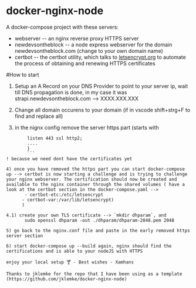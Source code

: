 # docker-nginx-node

A docker-compose project with these servers:
  * webserver -- an nginx reverse proxy HTTPS server
  * newdevsontheblock -- a node express webserver for the domain newdevsontheblock.com (change to your own domain name)
  * certbot -- the certbot utility, which talks to [letsencrypt.org](https://letsencrypt.org) to automate the process of obtaining and renewing HTTPS certificates
  


#How to start 
1) Setup an A Record on your DNS Provider to point to your server ip, wait till DNS propagation is done, in my case it was strapi.newdevsontheblock.com --> XXXX.XXX.XXX

2) Change all domain occurens to your domain (if in vscode shift+strg+F to find and replace all)

3) in the nignx config remove the server https part (starts with 
```server {
        listen 443 ssl http2;
        ....
        }
        ```
! because we need dont have the certificates yet

4) once you have removed the https part you can start docker-compose up --> certbot is now starting a challenge and is trying to challenge your nginx webserver. The certification should now be created and available to the nginx container through the shared volumes ( have a look at the certbot section in the docker-compose.yaml --> 
       - certbot-etc:/etc/letsencrypt
      - certbot-var:/var/lib/letsencrypt)
      )

4.1) create your own TLS certificate --> `mkdir dhparam`, and 
       sudo openssl dhparam -out ./dhparam/dhparam-2048.pem 2048

5) go back to the nginx.conf file and paste in the early removed https server section

6) start docker-compose up --build again, nginx should find the certifications and is able to your nodeJS with HTTPS

enjoy your local setup 🍸 - Best wishes - Xamhans

Thanks to jklemke for the repo that I have been using as a template (https://github.com/jklemke/docker-nginx-node)